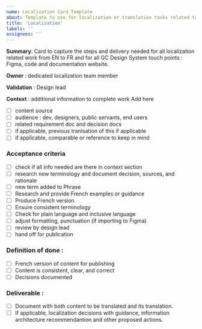 ```yaml
---
name: Localization Card Template
about: Template to use for localization or translation tasks related to GCDS library release
title: 'Localization'
labels: ''
assignees: ''
---
```


**Summary**: Card to capture the steps and delivery needed for all localization related work from EN to FR and for all GC Design System touch points : Figma, code and documentation website.

**Owner** : dedicated localization team member

**Validation** : Design lead

**Context** : 
additional information to complete work
Add here 
- [ ] content source
- [ ] audience : dev, designers, public servants, end users
- [ ] related requirement doc and decision docs
- [ ] if applicable, previous tranlsation of this if applicable
- [ ] if applicable, comparable or reference to keep in mind

### Acceptance criteria
- [ ] check if all info needed are there in context section
- [ ] research new terminology and document decision, sources, and rationale
- [ ] new term added to Phrase
- [ ] Research and provide French examples or guidance
- [ ] Produce French version
- [ ] Ensure consistent terminology
- [ ] Check for plain language and inclusive language
- [ ] adjust formatting, punctuation (if importing to Figma)
- [ ] review by design lead
- [ ] hand off for publication 

### Definition of done :
- [ ] French version of content for publishing
- [ ] Content is consistent, clear, and correct
- [ ] Decisions documented   

### Deliverable :
- [ ] Document with both content to be translated and its translation.
- [ ] If applicable, localization decisions with guidance, information architecture recommendantion and other proposed actions. 
